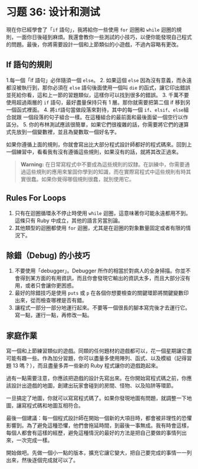 # 习题 36: 设计和测试

現在你已經學會了「`if` 語句」，我將給你一些使用 `for` 迴圈和 `while` 迴圈的規則，一面你日後碰到麻煩。我還會教你一些測試的小技巧，以便你能發現自己程式的問題。最後，你將需要設計一個和上節類似的小遊戲，不過內容略有更改。

## If 語句的規則

1.每一個「if 語句」必伴隨須一個 `else`。 2\. 如果這個 `else` 因為沒有意義，而永遠都沒被執行到，那你必須在 `else` 語句後面使用一個叫 `die` 的函式，讓它印出錯誤並死給你看，這和上一節的習題類似，這樣你可以找到很多的錯誤。 3\. 千萬不要使用超過兩層的 `if` 語句，最好盡量保持只有 1 層。那你就需要把第二個 if 移到另一個函式裡面。 4\. 將`if`語句當做段落來對待，其中的每一個 `if`、`elsif`、`else`組合就跟 一個段落的句子組合一樣。在這種組合的最前面和最後面留一個空行以作區分。 5\. 你的布林測試應該很簡單，如果它們很複雜的話，你需要將它們的運算式先放到一個變數裡，並且為變數取一個好名字。

如果你遵循上面的規則，你就會寫出比大部分程式設計師都好的程式碼來。回到上一個練習中，看看我有沒有遵循這些規則，如果沒有的話，就將其改正過來。

> **Warning:** 在日常寫程式中不要成為這些規則的奴隸。在訓練中，你需要通過這些規則的應用來鞏固你學到的知識，而在實際寫程式中這些規則有時其實很蠢。如果你覺得哪個規則很蠢，就別使用它。

## Rules For Loops

1.  只有在迴圈循環永不停止時使用 `while` 迴圈，這意味著你可能永遠都用不到。這條只有 Ruby 中成立，其他的語言另當別論。
2.  其他類型的迴圈都使用 `for` 迴圈，尤其是在迴圈的對象數量固定或者有限的情況下。

## 除錯（Debug) 的小技巧

1.  不要使用「debugger」。Debugger 所作的相當於對病人的全身掃描。你並不會得到某方面的有用資訊，而且你會發現它輸出的資訊太多，而且大部分沒有用，或者只會讓你更困惑。
2.  最好的除錯技巧是使用 `puts` 或 `p` 在各個你想要檢查的關鍵環節將關鍵變數印出來，從而檢查哪裡是否有錯。
3.  讓程式一部分一部分地運行起來。不要等一個很長的腳本寫完後才去運行它。寫一點，運行一點，再修改一點。

## 家庭作業

寫一個和上節練習類似的遊戲。同類的任何題材的遊戲都可以，花一個星期讓它盡可能有趣一些。作為加分習題，你可以盡量多使用陣列、函式、以及模組（記得習題 13 嗎？），而且盡量多弄一些新的 Ruby 程式讓你的遊戲跑起來。

過有一點需要注意，你應該把遊戲的設計先寫出來。在你開始寫程式碼之前，你應該設計出遊戲的地圖，創建出玩家會碰到的房間、怪物、以及陷阱等環節。

一旦搞定了地圖，你就可以寫寫程式碼了。如果你發現地圖有問題，就調整一下地圖，讓寫程式碼和地圖互相符合。

最後一個建議：每一個程式設計師在開始一個新的大項目時，都會被非理性的恐懼影響到。為了避免這種恐懼，他們會拖延時間，到最後一事無成。我有時會這樣，每個人都會有這樣的經歷，避免這種情況的最好的方法是把自己要做的事情列出來，一次完成一樣。

開始做吧。先做一個小一點的版本，擴充它讓它變大，把自己要完成的事情一一列出來，然後逐個完成就可以了。